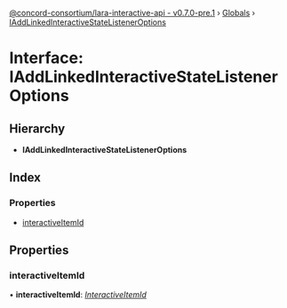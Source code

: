 [@concord-consortium/lara-interactive-api - v0.7.0-pre.1](../README.md) › [Globals](../globals.md) › [IAddLinkedInteractiveStateListenerOptions](iaddlinkedinteractivestatelisteneroptions.md)

# Interface: IAddLinkedInteractiveStateListenerOptions

## Hierarchy

* **IAddLinkedInteractiveStateListenerOptions**

## Index

### Properties

* [interactiveItemId](iaddlinkedinteractivestatelisteneroptions.md#interactiveitemid)

## Properties

###  interactiveItemId

• **interactiveItemId**: *[InteractiveItemId](../globals.md#interactiveitemid)*
